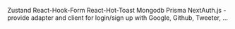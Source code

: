 Zustand
React-Hook-Form
React-Hot-Toast
Mongodb
Prisma
NextAuth.js - provide adapter and client for login/sign up with Google, Github, Tweeter, ...
